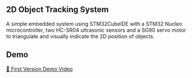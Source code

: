 ## 2D Object Tracking System

A simple embedded system using STM32CubeIDE with a STM32 Nucleo microcontroller, two HC-SR04 ultrasonic sensors and a SG90 servo motor to triangulate and visually indicate the 2D position of objects.

## Demo

[🎥 First Version Demo Video](./2D_Object_Tracking_System_DEMO.mp4)


